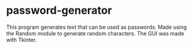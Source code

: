 # password-generator

This program generates text that can be used as passwords. Made using the Random module to generate random characters. The GUI was made with Tkinter. 


